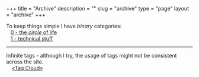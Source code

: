 +++
title = "Archive"
description = ""
slug = "archive"
type = "page"
layout = "archive"
+++

To keep things simple I have _binary_ categories:  
&nbsp;&nbsp;&nbsp;[0 - the _circle_ of life](/categories/0)  
&nbsp;&nbsp;&nbsp;[1 - technical stuff](/categories/1)

---

Infinite tags - although I try, the usage of tags might not be consistent across the site.   
&nbsp;&nbsp;&nbsp; [«Tag Cloud»](/tags)


